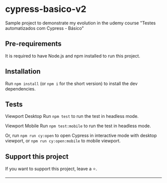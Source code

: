 # cypress-basico-v2

Sample project to demonstrate my evolution in the udemy course "Testes automatizados com Cypress - Básico"

## Pre-requirements

It is required to have Node.js and npm installed to run this project.

## Installation

Run `npm install` (or `npm i` for the short version) to install the dev dependencies.

## Tests

Viewport Desktop
Run `npm test` to run the test in headless mode.

Viewport Mobile
Run `npm test:mobile` to run the test in headless mode.

Or, run `npm run cy:open` to open Cypress in interactive mode with desktop viewport, or `npm run cy:open:mobile` to mobile viewport.

## Support this project

If you want to support this project, leave a ⭐.

___
